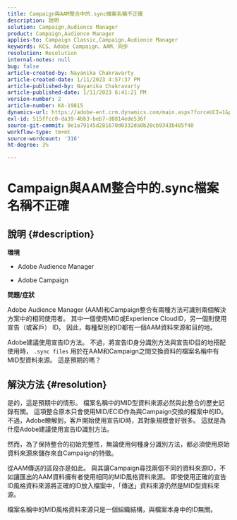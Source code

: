 ```yaml
---
title: Campaign與AAM整合中的.sync檔案名稱不正確
description: 說明
solution: Campaign,Audience Manager
product: Campaign,Audience Manager
applies-to: Campaign Classic,Campaign,Audience Manager
keywords: KCS、Adobe Campaign、AAM、同步
resolution: Resolution
internal-notes: null
bug: false
article-created-by: Nayanika Chakravarty
article-created-date: 1/11/2023 4:57:37 PM
article-published-by: Nayanika Chakravarty
article-published-date: 1/11/2023 6:41:21 PM
version-number: 2
article-number: KA-19815
dynamics-url: https://adobe-ent.crm.dynamics.com/main.aspx?forceUCI=1&pagetype=entityrecord&etn=knowledgearticle&id=473a7a0b-d191-ed11-aad1-6045bd006e5a
exl-id: 515ffcc0-da39-4bb3-beb7-d0814ede536f
source-git-commit: 9e1a79145d281670d0332da0b20cb9343b485f40
workflow-type: tm+mt
source-wordcount: '316'
ht-degree: 3%

---
```


# Campaign與AAM整合中的.sync檔案名稱不正確

## 說明 {#description}


<b>環境</b>

- Adobe Audience Manager

- Adobe Campaign

<b>問題/症狀</b>

Adobe Audience Manager (AAM)和Campaign整合有兩種方法可識別兩個解決方案中的相同使用者。 其中一個使用MID或Experience CloudID，另一個則使用宣告（或客戶） ID。 因此，每種型別的ID都有一個AAM資料來源和目的地。

Adobe建議使用宣告ID方法。 不過，將宣告ID身分識別方法與宣告ID目的地搭配使用時， `.sync files` 用於在AAM和Campaign之間交換資料的檔案名稱中有MID型資料來源。 這是預期的嗎？


## 解決方法 {#resolution}


是的，這是預期中的情形。 檔案名稱中的MID型資料來源必然與此整合的歷史記錄有關。 這項整合原本只會使用MID/ECID作為與Campaign交換的檔案中的ID。 不過，Adobe瞭解到，客戶開始使用宣告ID時，其對象規模會好很多。 這就是為什麼Adobe建議使用宣告ID識別方法。

然而，為了保持整合的初始完整性，無論使用何種身分識別方法，都必須使用原始資料來源來儲存來自Campaign的特徵。

從AAM傳送的區段亦是如此。 與其讓Campaign尋找兩個不同的資料來源ID，不如讓匯出的AAM資料擁有者使用相同的MID風格資料來源。 即使使用正確的宣告ID風格資料來源將正確的ID放入檔案中，「傳送」資料來源仍然是MID型資料來源。

檔案名稱中的MID風格資料來源只是一個組織結構，與檔案本身中的ID無關。

